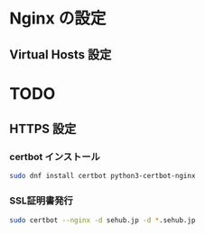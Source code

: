 ---
---

# Nginx の設定

## Virtual Hosts 設定
# TODO

## HTTPS 設定
### certbot インストール
```bash
sudo dnf install certbot python3-certbot-nginx
```

### SSL証明書発行
```bash
sudo certbot --nginx -d sehub.jp -d *.sehub.jp
```
